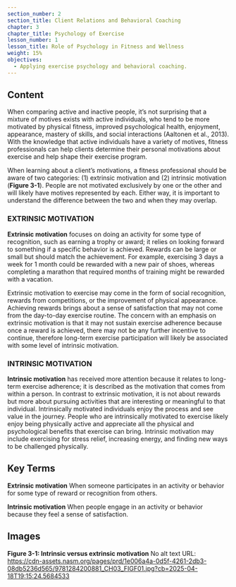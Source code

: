 ```yaml
---
section_number: 2
section_title: Client Relations and Behavioral Coaching
chapter: 3
chapter_title: Psychology of Exercise
lesson_number: 1
lesson_title: Role of Psychology in Fitness and Wellness
weight: 15%
objectives:
  - Applying exercise psychology and behavioral coaching.
---
```


## Content
When comparing active and inactive people, it’s not surprising that a mixture of motives exists with active individuals, who tend to be more motivated by physical fitness, improved psychological health, enjoyment, appearance, mastery of skills, and social interactions (Aaltonen et al., 2013). With the knowledge that active individuals have a variety of motives, fitness professionals can help clients determine their personal motivations about exercise and help shape their exercise program.

When learning about a client’s motivations, a fitness professional should be aware of two categories: (1) extrinsic motivation and (2) intrinsic motivation (**Figure 3-1**). People are not motivated exclusively by one or the other and will likely have motives represented by each. Either way, it is important to understand the difference between the two and when they may overlap.

### EXTRINSIC MOTIVATION

**Extrinsic motivation** focuses on doing an activity for some type of recognition, such as earning a trophy or award; it relies on looking forward to something if a specific behavior is achieved. Rewards can be large or small but should match the achievement. For example, exercising 3 days a week for 1 month could be rewarded with a new pair of shoes, whereas completing a marathon that required months of training might be rewarded with a vacation.

Extrinsic motivation to exercise may come in the form of social recognition, rewards from competitions, or the improvement of physical appearance. Achieving rewards brings about a sense of satisfaction that may not come from the day-to-day exercise routine. The concern with an emphasis on extrinsic motivation is that it may not sustain exercise adherence because once a reward is achieved, there may not be any further incentive to continue, therefore long-term exercise participation will likely be associated with some level of intrinsic motivation.

### INTRINSIC MOTIVATION

**Intrinsic motivation** has received more attention because it relates to long-term exercise adherence; it is described as the motivation that comes from within a person. In contrast to extrinsic motivation, it is not about rewards but more about pursuing activities that are interesting or meaningful to that individual. Intrinsically motivated individuals enjoy the process and see value in the journey. People who are intrinsically motivated to exercise likely enjoy being physically active and appreciate all the physical and psychological benefits that exercise can bring. Intrinsic motivation may include exercising for stress relief, increasing energy, and finding new ways to be challenged physically.

## Key Terms

**Extrinsic motivation**
When someone participates in an activity or behavior for some type of reward or recognition from others.

**Intrinsic motivation**
When people engage in an activity or behavior because they feel a sense of satisfaction.

## Images

**Figure 3-1: Intrinsic versus extrinsic motivation**
No alt text
URL: https://cdn-assets.nasm.org/pages/prd/1e006a4a-0d5f-4261-2db3-08db5236d565/9781284200881_CH03_FIGF01.jpg?cb=2025-04-18T19:15:24.5684533
